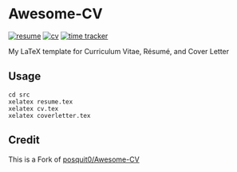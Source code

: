 # Awesome-CV

[![resume](https://img.shields.io/badge/resume-pdf-green)](https://github.com/zehengl/Awesome-CV/blob/master/src/resume.pdf)
[![cv](https://img.shields.io/badge/cv-pdf-green)](https://github.com/zehengl/Awesome-CV/blob/master/src/cv.pdf)
[![time tracker](https://wakatime.com/badge/github/zehengl/Awesome-CV.svg)](https://wakatime.com/badge/github/zehengl/Awesome-CV)

My LaTeX template for Curriculum Vitae, Résumé, and Cover Letter

## Usage

    cd src
    xelatex resume.tex
    xelatex cv.tex
    xelatex coverletter.tex

## Credit

This is a Fork of [posquit0/Awesome-CV](https://github.com/posquit0/Awesome-CV)
